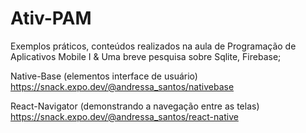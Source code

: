 # Ativ-PAM
Exemplos práticos, conteúdos  realizados na aula de Programação de Aplicativos Mobile I  &
Uma breve pesquisa sobre Sqlite, Firebase; 

Native-Base (elementos interface de usuário)
https://snack.expo.dev/@andressa_santos/nativebase

React-Navigator (demonstrando a navegação entre as telas)
https://snack.expo.dev/@andressa_santos/react-native
